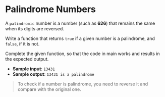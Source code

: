# Palindrome Numbers

A `palindromic` number is a number (such as **626**) that remains the same when its digits are reversed.

Write a function that returns `true` if a given number is a palindrome, and `false`, if it is not.

Complete the given function, so that the code in main works and results in the expected output.

- **Sample input**: `13431`
- **Sample output**: `13431 is a palindrome`

>To check if a number is palindrome, you need to reverse it and compare with the original one.